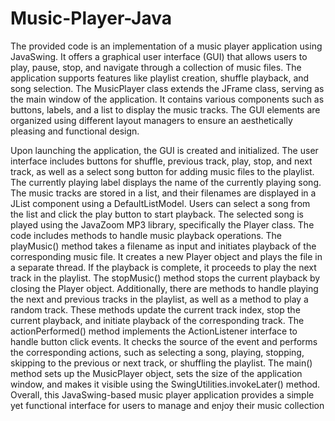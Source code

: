 # Music-Player-Java

The provided code is an implementation of a music player application using JavaSwing.
It offers a graphical user interface (GUI) that allows users to play, pause, stop, and
navigate through a collection of music files. The application supports features like
playlist creation, shuffle playback, and song selection.
The MusicPlayer class extends the JFrame class, serving as the main window of the
application. It contains various components such as buttons, labels, and a list to display
the music tracks. The GUI elements are organized using different layout managers to
ensure an aesthetically pleasing and functional design.

Upon launching the application, the GUI is created and initialized. The user interface
includes buttons for shuffle, previous track, play, stop, and next track, as well as a select
song button for adding music files to the playlist. The currently playing label displays
the name of the currently playing song.
The music tracks are stored in a list, and their filenames are displayed in a JList
component using a DefaultListModel. Users can select a song from the list and click the
play button to start playback. The selected song is played using the JavaZoom MP3
library, specifically the Player class.
The code includes methods to handle music playback operations. The playMusic()
method takes a filename as input and initiates playback of the corresponding music file.
It creates a new Player object and plays the file in a separate thread. If the playback is
complete, it proceeds to play the next track in the playlist. The stopMusic() method
stops the current playback by closing the Player object.
Additionally, there are methods to handle playing the next and previous tracks in the
playlist, as well as a method to play a random track. These methods update the current
track index, stop the current playback, and initiate playback of the corresponding track.
The actionPerformed() method implements the ActionListener interface to handle
button click events. It checks the source of the event and performs the corresponding
actions, such as selecting a song, playing, stopping, skipping to the previous or next
track, or shuffling the playlist.
The main() method sets up the MusicPlayer object, sets the size of the application
window, and makes it visible using the SwingUtilities.invokeLater() method.
Overall, this JavaSwing-based music player application provides a simple yet functional
interface for users to manage and enjoy their music collection
